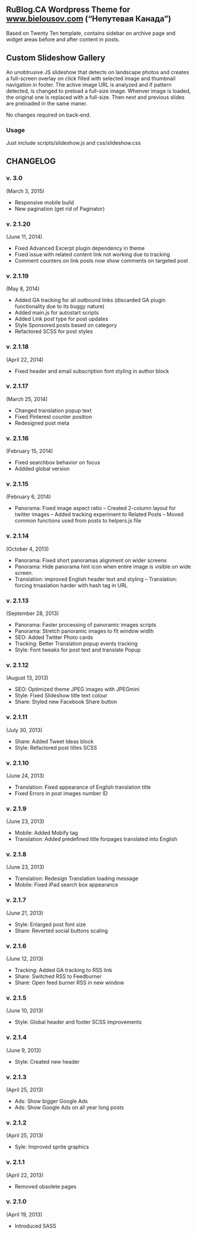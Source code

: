 ## RuBlog.CA Wordpress Theme for www.bielousov.com (“Непутевая Канада”)

Based on Twenty Ten template, contains sidebar on archive page and widget areas before and after content in posts.

## Custom Slideshow Gallery

An unobtrusive JS slideshow that detects on landscape photos and creates a full-screen overlay on click filled with selected image and thumbnail navigation in footer.
The active image URL is analyzed and if pattern detected, is changed to preload a full-size image. Whenver image is loaded, the original one is replaced with a full-size.
Then next and previous slides are preloaded in the same maner.

No changes required on back-end.


### Usage
Just include scripts/slideshow.js and css/slideshow.css




## CHANGELOG
### v. 3.0
(March 3, 2015)
 - Responsive mobile build
 - New pagination (get rid of Paginator)

### v. 2.1.20
(June 11, 2014)
 - Fixed Advanced Excerpt plugin dependency in theme
 - Fixed issue with related content link not working due to tracking
 - Comment counters on link posts now show comments on targeted post


### v. 2.1.19
(May 8, 2014)
 - Added GA tracking for all outbound links (discarded GA plugin functionality due to its buggy nature)
 - Added main.js for autostart scripts
 - Added Link post type for post updates
 - Style Sponsored posts based on category
 - Refactored SCSS for post styles

### v. 2.1.18
(April 22, 2014)
 - Fixed header and email subscription font styling in author block

### v. 2.1.17
(March 25, 2014)
 - Changed translation popup text
 - Fixed Pinterest counter position
 - Redesigned post meta

### v. 2.1.16
(February 15, 2014)
 - Fixed searchbox behavior on focus
 - Addded global version

### v. 2.1.15
(February 6, 2014)
 - Panorama: Fixed image aspect ratio
 – Created 2-column layout for twitter images
 – Added tracking experiment to Related Posts
 – Moved common functions used from posts to helpers.js file

### v. 2.1.14
(October 4, 2013)
 - Panorama: Fixed short panoramas alignment on wider screens
 - Panorama: Hide panorama hint icon when entire image is visible on wide screen.
 - Translation: improved English header text and styling
 – Translation: forcing trnaslation harder with hash tag in URL

### v. 2.1.13
(September 28, 2013)
 - Panorama: Faster processing of panoramic images scripts
 - Panorama: Stretch panoramic images to fit window width
 - SEO: Added Twitter Photo cards
 - Tracking: Better Translation popup events tracking
 - Style: Font tweaks for post text and translate Popup

### v. 2.1.12
(August 13, 2013)
 - SEO: Optimized theme JPEG images with JPEGmini
 - Style: Fixed Slideshow title text colour
 - Share: Styled new Facebook Share button

### v. 2.1.11
(July 30, 2013)
 - Share: Added Tweet Ideas block
 - Style: Refactored post titles SCSS


### v. 2.1.10
(June 24, 2013)
 - Translation: Fixed appearance of English translation title
 - Fixed Errors in post images number ID


### v. 2.1.9
(June 23, 2013)
 - Mobile: Added Mobify tag
 - Translation: Added predefined title forpages translated into English


### v. 2.1.8
(June 23, 2013)
 - Translation: Redesign Translation loading message
 - Mobile: Fixed iPad search box appearance


### v. 2.1.7
(June 21, 2013)
 - Style: Enlarged post font size
 - Share: Reverted social buttons scaling

### v. 2.1.6
(June 12, 2013)
 - Tracking: Added GA tracking to RSS link
 - Share: Switched RSS to Feedburner
 - Share: Open feed burner RSS in new window

### v. 2.1.5
(June 10, 2013)
 - Style: Global header and footer SCSS improvements

### v. 2.1.4
(June 9, 2013)
 - Style: Created new header


### v. 2.1.3
(April 25, 2013)
 - Ads: Show bigger Google Ads
 - Ads: Show Google Ads on all year long posts


### v. 2.1.2
(April 25, 2013)
 - Syle: Improved sprite graphics


### v. 2.1.1
(April 22, 2013)
 - Removed obsolete pages


### v. 2.1.0
(April 19, 2013)
 - Introduced SASS
